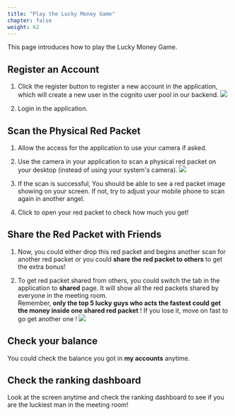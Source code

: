 ```yaml
---
title: "Play the Lucky Money Game"
chapter: false
weight: 62
---
```


This page introduces how to play the Lucky Money Game.

## Register an Account
1. Click the register button to register a new account in the application, which will create a new user in the cognito user pool in our backend.
![](/image/register(need-replacement).png)

1. Login in the application.

## Scan the Physical Red Packet 
1. Allow the access for the application to use your camera if asked.
1. Use the camera in your application to scan a physical red packet on your desktop (instead of using your system's camera).
![](/image/front-end(need-replacement).png)

1. If the scan is successful, You should be able to see a red packet image showing on your screen. If not, try to adjust your mobile phone to scan again in another angel.

1. Click to open your red packet to check how much you get!

## Share the Red Packet with Friends

1. Now, you could either drop this red packet and begins another scan for another red packet or you could **share the red packet to others** to get the extra bonus!

1. To get red packet shared from others, you could switch the tab in the application to **shared** page. It will show all the red packets shared by everyone in the meeting room.    
Remember, **only the top 5 lucky guys who acts the fastest could get the money inside one shared red packet** ! If you lose it, move on fast to go get another one !
![](/image/shared-red-packet(need-replacement).png) 

## Check your balance

You could check the balance you got in **my accounts** anytime.

## Check the ranking dashboard 
Look at the screen anytime and check the ranking dashboard to see if you are the luckiest man in the meeting room!


